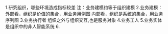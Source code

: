 1.研究组织，哪些环境造成指标较差
注：业务建模约等于组织建模
2.业务建模：
外部看，组织是价值的集合，用业务用例图
内部看，组织是系统的集合，用业务序列图
3.业务执行者
组织之外与组织交互,也是服务对象
4.业务工人
5.业务实体是组织中的非人智能系统
6.